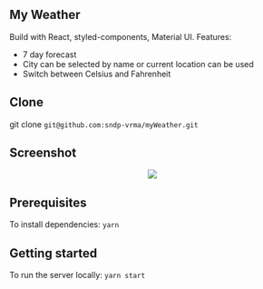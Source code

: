 ## My Weather

Build with React, styled-components, Material UI.
Features:
* 7 day forecast
* City can be selected by name or current location can be used
* Switch between Celsius and Fahrenheit

## Clone

git clone ```git@github.com:sndp-vrma/myWeather.git```

## Screenshot
<div align="center">
    <img src="https://i.postimg.cc/RhKr5RTv/Screenshot-from-2019-07-16-14-18-00.png"> 
</div>

## Prerequisites

To install dependencies: ```yarn```

## Getting started

To run the server locally: ```yarn start```
